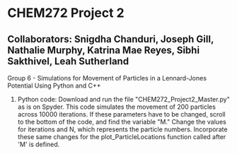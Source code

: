 # CHEM272 Project 2
## Collaborators: Snigdha Chanduri, Joseph Gill, Nathalie Murphy, Katrina Mae Reyes, Sibhi Sakthivel, Leah Sutherland
Group 6 - Simulations for Movement of Particles in a Lennard-Jones Potential Using Python and C++

1. Python code: Download and run the file "CHEM272_Project2_Master.py" as is on Spyder. This code simulates the movement of 200 particles across 10000 iterations. If these parameters have to be changed, scroll to the bottom of the code, and find the variable "M." Change the values for iterations and N, which represents the particle numbers. Incorporate these same changes for the plot_ParticleLocations function called after 'M' is defined.
